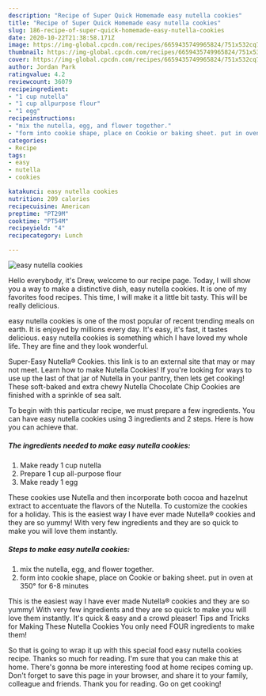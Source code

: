 ```yaml
---
description: "Recipe of Super Quick Homemade easy nutella cookies"
title: "Recipe of Super Quick Homemade easy nutella cookies"
slug: 186-recipe-of-super-quick-homemade-easy-nutella-cookies
date: 2020-10-22T21:38:58.171Z
image: https://img-global.cpcdn.com/recipes/6659435749965824/751x532cq70/easy-nutella-cookies-recipe-main-photo.jpg
thumbnail: https://img-global.cpcdn.com/recipes/6659435749965824/751x532cq70/easy-nutella-cookies-recipe-main-photo.jpg
cover: https://img-global.cpcdn.com/recipes/6659435749965824/751x532cq70/easy-nutella-cookies-recipe-main-photo.jpg
author: Jordan Park
ratingvalue: 4.2
reviewcount: 36079
recipeingredient:
- "1 cup nutella"
- "1 cup allpurpose flour"
- "1 egg"
recipeinstructions:
- "mix the nutella, egg, and flower together."
- "form into cookie shape, place on Cookie or baking sheet. put in oven at 350° for 6-8 minutes"
categories:
- Recipe
tags:
- easy
- nutella
- cookies

katakunci: easy nutella cookies 
nutrition: 209 calories
recipecuisine: American
preptime: "PT29M"
cooktime: "PT54M"
recipeyield: "4"
recipecategory: Lunch

---
```



![easy nutella cookies](https://img-global.cpcdn.com/recipes/6659435749965824/751x532cq70/easy-nutella-cookies-recipe-main-photo.jpg)

Hello everybody, it's Drew, welcome to our recipe page. Today, I will show you a way to make a distinctive dish, easy nutella cookies. It is one of my favorites food recipes. This time, I will make it a little bit tasty. This will be really delicious.

easy nutella cookies is one of the most popular of recent trending meals on earth. It is enjoyed by millions every day. It's easy, it's fast, it tastes delicious. easy nutella cookies is something which I have loved my whole life. They are fine and they look wonderful.

Super-Easy Nutella® Cookies. this link is to an external site that may or may not meet. Learn how to make Nutella Cookies! If you&#39;re looking for ways to use up the last of that jar of Nutella in your pantry, then lets get cooking! These soft-baked and extra chewy Nutella Chocolate Chip Cookies are finished with a sprinkle of sea salt.


To begin with this particular recipe, we must prepare a few ingredients. You can have easy nutella cookies using 3 ingredients and 2 steps. Here is how you can achieve that.

<!--inarticleads1-->

##### The ingredients needed to make easy nutella cookies:

1. Make ready 1 cup nutella
1. Prepare 1 cup all-purpose flour
1. Make ready 1 egg


These cookies use Nutella and then incorporate both cocoa and hazelnut extract to accentuate the flavors of the Nutella. To customize the cookies for a holiday. This is the easiest way I have ever made Nutella® cookies and they are so yummy! With very few ingredients and they are so quick to make you will love them instantly. 

<!--inarticleads2-->

##### Steps to make easy nutella cookies:

1. mix the nutella, egg, and flower together.
1. form into cookie shape, place on Cookie or baking sheet. put in oven at 350° for 6-8 minutes


This is the easiest way I have ever made Nutella® cookies and they are so yummy! With very few ingredients and they are so quick to make you will love them instantly. It&#39;s quick &amp; easy and a crowd pleaser! Tips and Tricks for Making These Nutella Cookies You only need FOUR ingredients to make them! 

So that is going to wrap it up with this special food easy nutella cookies recipe. Thanks so much for reading. I'm sure that you can make this at home. There's gonna be more interesting food at home recipes coming up. Don't forget to save this page in your browser, and share it to your family, colleague and friends. Thank you for reading. Go on get cooking!
